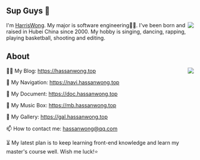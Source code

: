 ## Sup Guys 👋

<img align="right" src="https://count.getloli.com/get/@:hassanblog?theme=rule34">I'm [HarrisWong](https://hassanwong.top). My major is software engineering👨‍💻. I've been born and raised in Hubei China since 2000. My hobby is singing, dancing, rapping, playing basketball, shooting and editing.

## About
<img align="right" src="https://github-readme-stats-hassan.vercel.app/api?username=hassanblog&theme=cobalt&show_icons=true&count_private=true">👨‍💻 My Blog: https://hassanwong.top

🚀 My Navigation: https://navi.hassanwong.top

📃 My Document: https://doc.hassanwong.top

💽 My Music Box: https://mb.hassanwong.top

🎴 My Gallery: https://gal.hassanwong.top

📫 How to contact me: [hassanwong@qq.com](mailto:hassanwong@qq.com)

⏳ My latest plan is to keep learning front-end knowledge and learn my master's course well. Wish me luck!⭐
